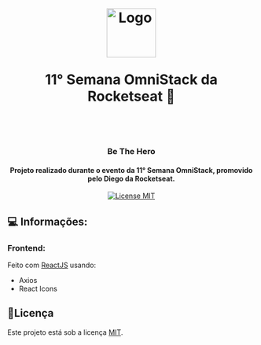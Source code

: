 <h1 align="center">
  <img src="../../../mobehero/src/assets/logo@x2.png?raw=true" alt="Logo" width="100">
  
  <br>
  
  11° Semana OmniStack da Rocketseat 🚀
  
  <br>
</h1>

<h3 align="center">Be The Hero</h4>

<h4 align="center">Projeto realizado durante o evento da 11° Semana OmniStack, promovido pelo Diego da Rocketseat.</h4>

<p align="center">
  <a href="https://opensource.org/licenses/MIT">
    <img src="https://img.shields.io/badge/License-MIT-blue.svg" alt="License MIT">
  </a>
</p>

## 💻 Informações:

### Frontend:

Feito com [ReactJS](https://reactjs.org/) usando:

- Axios
- React Icons

## 📝Licença

Este projeto está sob a licença [MIT](LICENSE).
